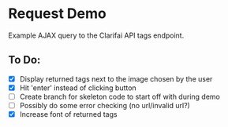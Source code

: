 # Request Demo

Example AJAX query to the Clarifai API tags endpoint.


## To Do:
- [X] Display returned tags next to the image chosen by the user
- [X] Hit 'enter' instead of clicking button
- [ ] Create branch for skeleton code to start off with during demo
- [ ] Possibly do some error checking (no url/invalid url?)
- [X] Increase font of returned tags